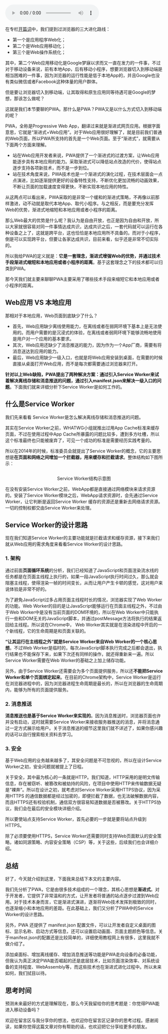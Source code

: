 <audio title="27 _ 渐进式网页应用（PWA）：它究竟解决了Web应用的哪些问题？" src="https://static001.geekbang.org/resource/audio/e3/e7/e32654aa66ba7ada9a13fb47db15e2e7.mp3" controls="controls"></audio> 
<p>在专栏<a href="https://time.geekbang.org/column/article/113399">开篇词</a>中，我们提到过浏览器的三大进化路线：</p><ul>
<li>第一个是应用程序Web化；</li>
<li>第二个是Web应用移动化；</li>
<li>第三个是Web操作系统化；</li>
</ul><p>其中，第二个Web应用移动化是Google梦寐以求而又一直在发力的一件事，不过对于移动设备来说，前有本地App，后有移动小程序，想要浏览器切入到移动端是相当困难的一件事，因为浏览器的运行性能是低于本地App的，并且Google也没有类似微信或者Facebook这种体量的用户群体。</p><p>但是要让浏览器切入到移动端，让其取得和原生应用同等待遇可是Google的梦想，那该怎么做呢？</p><p>这就是我们本节要聊的PWA。那什么是PWA？PWA又是以什么方式切入到移动端的呢？</p><p>PWA，全称是Progressive Web App，翻译过来就是渐进式网页应用。根据字面意思，它就是“渐进式+Web应用”。对于Web应用很好理解了，就是目前我们普通的Web页面，所以PWA所支持的首先是一个Web页面。至于“渐进式”，就需要从下面两个方面来理解。</p><ul>
<li>站在Web应用开发者来说，PWA提供了一个渐进式的过渡方案，让Web应用能逐步具有本地应用的能力。采取渐进式可以降低站点改造的代价，使得站点逐步支持各项新技术，而不是一步到位。</li>
<li>站在技术角度来说，PWA技术也是一个渐进式的演化过程，在技术层面会一点点演进，比如逐渐提供更好的设备特性支持，不断优化更加流畅的动画效果，不断让页面的加载速度变得更快，不断实现本地应用的特性。</li>
</ul><!-- [[[read_end]]] --><p>从这两点可以看出来，PWA采取的是非常一个缓和的渐进式策略，不再像以前那样激进，动不动就是取代本地App、取代小程序。与之相反，而是要充分发挥Web的优势，渐进式地缩短和本地应用或者小程序的距离。</p><p>那么Web最大的优势是什么呢？我认为是自由开放，也正是因为自由和开放，所以大家就很容易对同一件事情达成共识，达成共识之后，一套代码就可以运行在各种设备之上了，这就是跨平台，这也恰恰是本地应用所不具备的。而对于小程序，倒是可以实现跨平台，但要让各家达成共识，目前来看，似乎还是非常不切实际的。</p><p>所以我给PWA的定义就是：<strong>它是一套理念，渐进式增强Web的优势，并通过技术手段渐进式缩短和本地应用或者小程序的距离</strong>。基于这套理念之下的技术都可以归类到PWA。</p><p>那今天我们就主要来聊聊PWA主要采用了哪些技术手段来缩短它和本地应用或者小程序的距离。</p><h2>Web应用  VS  本地应用</h2><p>那相对于本地应用，Web页面到底缺少了什么？</p><ul>
<li>首先，Web应用缺少离线使用能力，在离线或者在弱网环境下基本上是无法使用的。而用户需要的是沉浸式的体验，在离线或者弱网环境下能够流畅地使用是用户对一个应用的基本要求。</li>
<li>其次，Web应用还缺少了消息推送的能力，因为作为一个App厂商，需要有将消息送达到应用的能力。</li>
<li>最后，Web应用缺少一级入口，也就是将Web应用安装到桌面，在需要的时候直接从桌面打开Web应用，而不是每次都需要通过浏览器来打开。</li>
</ul><p><strong>针对以上Web缺陷，PWA提出了两种解决方案：通过引入Service Worker来试着解决离线存储和消息推送的问题，通过引入manifest.json来解决一级入口的问题</strong>。下面我们就来详细分析下Service Worker是如何工作的。</p><h2>什么是Service Worker</h2><p>我们先来看看 Service Worker是怎么解决离线存储和消息推送的问题。</p><p>其实在Service Worker之前，WHATWG小组就推出过用App Cache标准来缓存页面，不过在使用过程中App Cache所暴露的问题比较多，遭到多方吐槽，所以这个标准最终也只能被废弃了，可见一个成功的标准是需要经历实践考量的。</p><p>所以在2014年的时候，标准委员会就提出了Service Worker的概念，它的主要思想是<strong>在页面和网络之间增加一个拦截器，用来缓存和拦截请求</strong>。整体结构如下图所示：</p><p><img src="https://static001.geekbang.org/resource/image/23/12/23b97b087c346cdd378b26b2d158e812.png" alt=""></p><center><span class="reference">Service Worker结构示意图</span></center><p>在没有安装Service Worker之前，WebApp都是直接通过网络模块来请求资源的。安装了Service Worker模块之后，WebApp请求资源时，会先通过Service Worker，让它判断是返回Service Worker 缓存的资源还是重新去网络请求资源。一切的控制权都交由Service Worker来处理。</p><h2>Service Worker的设计思路</h2><p>现在我们知道Service Worker的主要功能就是拦截请求和缓存资源，接下来我们就从Web应用的需求角度来看看Service Worker的设计思路。</p><h3>1. 架构</h3><p>通过前面<strong>页面循环系统</strong>的分析，我们已经知道了JavaScript和页面渲染流水线的任务都是在页面主线程上执行的，如果一段JavaScript执行时间过久，那么就会阻塞主线程，使得渲染一帧的时间变长，从而让用户产生卡顿的感觉，这对用户来说体验是非常不好的。</p><p>为了避免JavaScript过多占用页面主线程时长的情况，浏览器实现了Web Worker的功能。Web Worker的目的是让JavaScript能够运行在页面主线程之外，不过由于Web Worker中是没有当前页面的DOM环境的，所以在Web Worker中只能执行一些和DOM无关的JavaScript脚本，并通过postMessage方法将执行的结果返回给主线程。所以说在Chrome中， Web Worker其实就是在渲染进程中开启的一个新线程，它的生命周期是和页面关联的。</p><p><strong>“让其运行在主线程之外”就是Service Worker来自Web Worker的一个核心思想</strong>。不过Web Worker是临时的，每次JavaScript脚本执行完成之后都会退出，执行结果也不能保存下来，如果下次还有同样的操作，就还得重新来一遍。所以Service Worker需要在Web Worker的基础之上加上储存功能。</p><p>另外，由于Service Worker还需要会为多个页面提供服务，所以还<strong>不能把Service Worker和单个页面绑定起来</strong>。在目前的Chrome架构中，Service Worker是运行在浏览器进程中的，因为浏览器进程生命周期是最长的，所以在浏览器的生命周期内，能够为所有的页面提供服务。</p><h3>2. 消息推送</h3><p><strong>消息推送也是基于Service Worker来实现的</strong>。因为消息推送时，浏览器页面也许并没有启动，这时就需要Service Worker来接收服务器推送的消息，并将消息通过一定方式展示给用户。关于消息推送的细节这里我们就不详述了，如果你感兴趣的话可以自行搜索相关资料去学习。</p><h3>3. 安全</h3><p>基于Web应用的业务越来越多了，其安全问题是不可忽视的，所以在设计Service Worker之初，安全问题就被提上了日程。</p><p>关于安全，其中最为核心的一条就是HTTP。我们知道，HTTP采用的是明文传输信息，存在被窃听、被篡改和被劫持的风险，在项目中使用HTTP来传输数据无疑是“裸奔”。所以在设计之初，就考虑对Service Worker采用HTTPS协议，因为采用HTTPS 的通信数据都是经过加密的，即便拦截了数据，也无法破解数据内容，而且HTTPS还有校验机制，通信双方很容易知道数据是否被篡改。关于HTTPS协议，我们会在最后的安全模块详细介绍。</p><p>所以要使站点支持Service Worker，首先必要的一步就是要将站点升级到HTTPS。</p><p>除了必须要使用HTTPS，Service Worker还需要同时支持Web页面默认的安全策略，诸如同源策略、内容安全策略（CSP）等，关于这些，后续我们也会详细介绍。</p><h2>总结</h2><p>好了，今天就介绍到这里，下面我来总结下本文的主要内容。</p><p>我们先分析了PWA，它是由很多技术组成的一个理念，其核心思想是<strong>渐进式</strong>。对于开发者，它提供了非常温和的方式，让开发者将普通的站点逐步过渡到Web应用。对于技术本身而言，它是渐进式演进，逐渐将Web技术发挥到极致的同时，也逐渐缩小和本地应用的差距。在此基础上，我们又分析了PWA中的Service Worker的设计思路。</p><p>另外，PWA 还提供了 manifest.json 配置文件，可以让开发者自定义桌面的图标、显示名称、启动方式等信息，还可以设置启动画面、页面主题颜色等信息。关于manifest.json的配置还是比较简单的，详细使用教程网上有很多，这里我就不做介绍了。</p><p>添加桌面标、增加离线缓存、增加消息推送等功能是PWA走向设备的必备功能，但我认为真正决定PWA能否崛起的还是底层技术，比如页面渲染效率、对系统设备的支持程度、WebAssembly等，而这些技术也在渐进式进化过程中。所以未来如何，我们拭目以待。</p><h2>思考时间</h2><p>预测未来最好的方式是理解现在，那么今天我留给你的思考题是：你觉得PWA能进入移动设备吗？</p><p>欢迎在留言区与我分享你的想法，也欢迎你在留言区记录你的思考过程。感谢阅读，如果你觉得这篇文章对你有帮助的话，也欢迎把它分享给更多的朋友。</p>